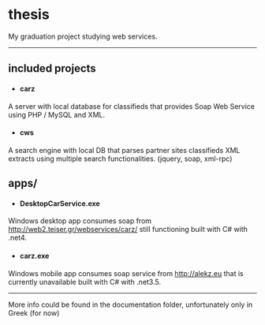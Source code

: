 # thesis
My graduation project studying web services.
- - - -
## included projects

* #### carz

A server with local database for classifieds that provides Soap Web Service using PHP / MySQL and XML. 

* #### cws 

A search engine with local DB that parses partner sites classifieds XML extracts using multiple search functionalities.
(jquery, soap, xml-rpc)

## apps/

* #### DesktopCarService.exe 
Windows desktop app consumes soap from http://web2.teiser.gr/webservices/carz/ still functioning built with C# with .net4.

* #### carz.exe
Windows mobile app consumes soap service from http://alekz.eu that is currently unavailable built with C# with .net3.5.

- - - -
More info could be found in the documentation folder, unfortunately only in Greek (for now)
